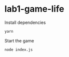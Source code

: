 # lab1-game-life

Install dependencies

```bash
yarn
```

Start the game

```bash
node index.js
```
